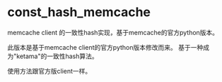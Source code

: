 # const_hash_memcache
memcache client 的一致性hash实现，基于memcache的官方python版本。

此版本是基于memcache client的官方python版本修改而来。
基于一种成为"ketama"的一致性hash算法。

使用方法跟官方版client一样。
